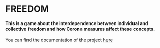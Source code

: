 # FREEDOM

#### This is a game about the interdependence between individual and collective freedom and how Corona measures affect these concepts.

You can find the documentation of the project [here](/documentations/documentation.md)